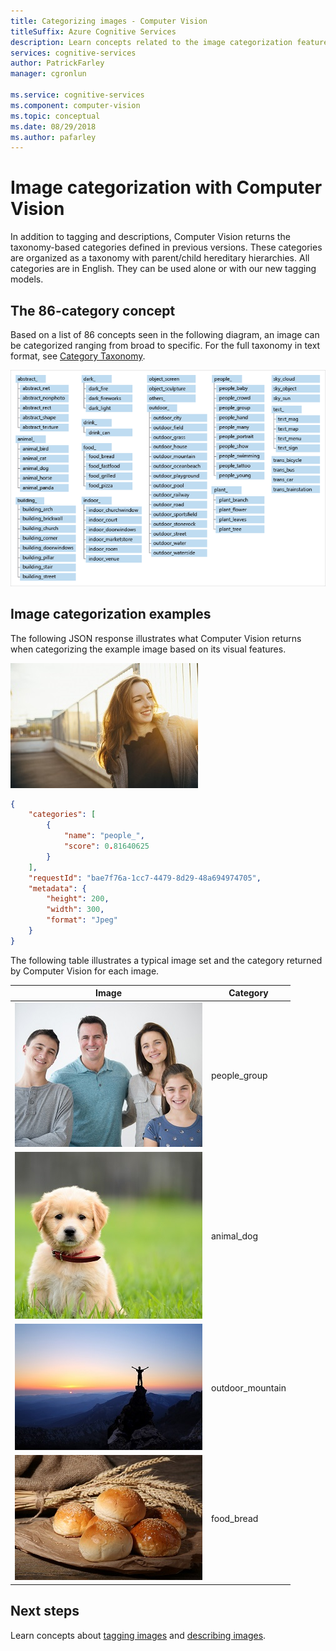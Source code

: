```yaml
---
title: Categorizing images - Computer Vision
titleSuffix: Azure Cognitive Services
description: Learn concepts related to the image categorization feature of the Computer Vision API.
services: cognitive-services
author: PatrickFarley
manager: cgronlun

ms.service: cognitive-services
ms.component: computer-vision
ms.topic: conceptual
ms.date: 08/29/2018
ms.author: pafarley
---
```


# Image categorization with Computer Vision

In addition to tagging and descriptions, Computer Vision returns the taxonomy-based categories defined in previous versions. These categories are organized as a taxonomy with parent/child hereditary hierarchies. All categories are in English. They can be used alone or with our new tagging models.

## The 86-category concept

Based on a list of 86 concepts seen in the following diagram, an image can be categorized ranging from broad to specific. For the full taxonomy in text format, see [Category Taxonomy](category-taxonomy.md).

![grouped lists of all the categories in the category taxonomy](./Images/analyze_categories-v2.png)

## Image categorization examples

The following JSON response illustrates what Computer Vision returns when categorizing the example image based on its visual features.

![Woman Roof](./Images/woman_roof.png)

```json
{
    "categories": [
        {
            "name": "people_",
            "score": 0.81640625
        }
    ],
    "requestId": "bae7f76a-1cc7-4479-8d29-48a694974705",
    "metadata": {
        "height": 200,
        "width": 300,
        "format": "Jpeg"
    }
}
```

The following table illustrates a typical image set and the category returned by Computer Vision for each image.

| Image | Category |
|-------|----------|
| ![Family Photo](./Images/family_photo.png) | people_group |
| ![Cute Dog](./Images/cute_dog.png) | animal_dog |
| ![Outdoor Mountain](./Images/mountain_vista.png) | outdoor_mountain |
| ![Vision Analyze Food Bread](./Images/bread.png) | food_bread |

## Next steps

Learn concepts about [tagging images](concept-tagging-images.md) and [describing images](concept-describing-images.md).